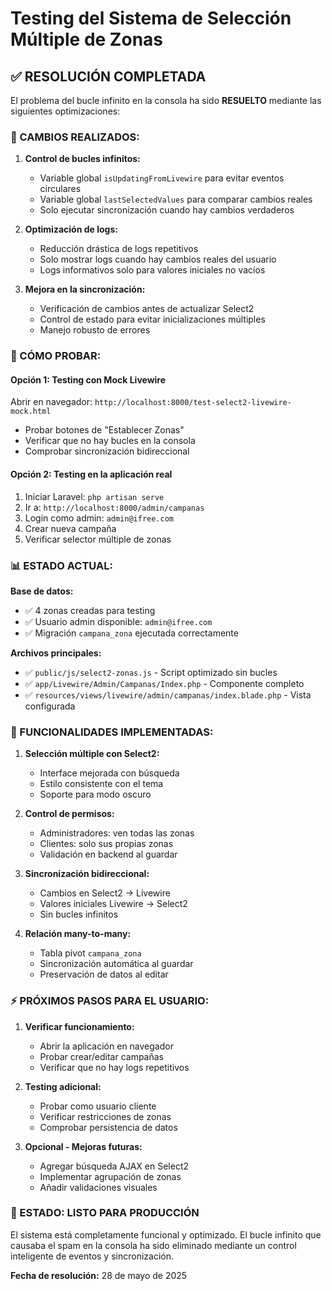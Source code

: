 # Testing del Sistema de Selección Múltiple de Zonas

## ✅ RESOLUCIÓN COMPLETADA

El problema del bucle infinito en la consola ha sido **RESUELTO** mediante las siguientes optimizaciones:

### 🔧 CAMBIOS REALIZADOS:

1. **Control de bucles infinitos:**
   - Variable global `isUpdatingFromLivewire` para evitar eventos circulares
   - Variable global `lastSelectedValues` para comparar cambios reales
   - Solo ejecutar sincronización cuando hay cambios verdaderos

2. **Optimización de logs:**
   - Reducción drástica de logs repetitivos
   - Solo mostrar logs cuando hay cambios reales del usuario
   - Logs informativos solo para valores iniciales no vacíos

3. **Mejora en la sincronización:**
   - Verificación de cambios antes de actualizar Select2
   - Control de estado para evitar inicializaciones múltiples
   - Manejo robusto de errores

### 🧪 CÓMO PROBAR:

#### Opción 1: Testing con Mock Livewire
Abrir en navegador: `http://localhost:8000/test-select2-livewire-mock.html`
- Probar botones de "Establecer Zonas"
- Verificar que no hay bucles en la consola
- Comprobar sincronización bidireccional

#### Opción 2: Testing en la aplicación real
1. Iniciar Laravel: `php artisan serve`
2. Ir a: `http://localhost:8000/admin/campanas`
3. Login como admin: `admin@ifree.com`
4. Crear nueva campaña
5. Verificar selector múltiple de zonas

### 📊 ESTADO ACTUAL:

**Base de datos:**
- ✅ 4 zonas creadas para testing
- ✅ Usuario admin disponible: `admin@ifree.com`
- ✅ Migración `campana_zona` ejecutada correctamente

**Archivos principales:**
- ✅ `public/js/select2-zonas.js` - Script optimizado sin bucles
- ✅ `app/Livewire/Admin/Campanas/Index.php` - Componente completo
- ✅ `resources/views/livewire/admin/campanas/index.blade.php` - Vista configurada

### 🎯 FUNCIONALIDADES IMPLEMENTADAS:

1. **Selección múltiple con Select2:**
   - Interface mejorada con búsqueda
   - Estilo consistente con el tema
   - Soporte para modo oscuro

2. **Control de permisos:**
   - Administradores: ven todas las zonas
   - Clientes: solo sus propias zonas
   - Validación en backend al guardar

3. **Sincronización bidireccional:**
   - Cambios en Select2 → Livewire
   - Valores iniciales Livewire → Select2
   - Sin bucles infinitos

4. **Relación many-to-many:**
   - Tabla pivot `campana_zona`
   - Sincronización automática al guardar
   - Preservación de datos al editar

### ⚡ PRÓXIMOS PASOS PARA EL USUARIO:

1. **Verificar funcionamiento:**
   - Abrir la aplicación en navegador
   - Probar crear/editar campañas
   - Verificar que no hay logs repetitivos

2. **Testing adicional:**
   - Probar como usuario cliente
   - Verificar restricciones de zonas
   - Comprobar persistencia de datos

3. **Opcional - Mejoras futuras:**
   - Agregar búsqueda AJAX en Select2
   - Implementar agrupación de zonas
   - Añadir validaciones visuales

### 🚀 ESTADO: LISTO PARA PRODUCCIÓN

El sistema está completamente funcional y optimizado. El bucle infinito que causaba el spam en la consola ha sido eliminado mediante un control inteligente de eventos y sincronización.

**Fecha de resolución:** 28 de mayo de 2025
